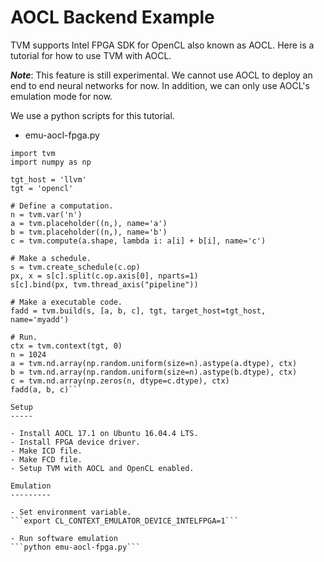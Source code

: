 AOCL Backend Example
====================

TVM supports Intel FPGA SDK for OpenCL also known as AOCL.  Here is a tutorial for how to use TVM with AOCL.

***Note***: This feature is still experimental.  We cannot use AOCL to deploy an end to end neural networks for now.  In addition, we can only use AOCL's emulation mode for now.

We use a python scripts for this tutorial.

- emu-aocl-fpga.py
```# -*- coding: utf-8 -*-
import tvm
import numpy as np

tgt_host = 'llvm'
tgt = 'opencl'

# Define a computation.
n = tvm.var('n')
a = tvm.placeholder((n,), name='a')
b = tvm.placeholder((n,), name='b')
c = tvm.compute(a.shape, lambda i: a[i] + b[i], name='c')

# Make a schedule.
s = tvm.create_schedule(c.op)
px, x = s[c].split(c.op.axis[0], nparts=1)
s[c].bind(px, tvm.thread_axis("pipeline"))

# Make a executable code.
fadd = tvm.build(s, [a, b, c], tgt, target_host=tgt_host, name='myadd')

# Run.
ctx = tvm.context(tgt, 0)
n = 1024
a = tvm.nd.array(np.random.uniform(size=n).astype(a.dtype), ctx)
b = tvm.nd.array(np.random.uniform(size=n).astype(b.dtype), ctx)
c = tvm.nd.array(np.zeros(n, dtype=c.dtype), ctx)
fadd(a, b, c)```

Setup
-----

- Install AOCL 17.1 on Ubuntu 16.04.4 LTS.
- Install FPGA device driver.
- Make ICD file.
- Make FCD file.
- Setup TVM with AOCL and OpenCL enabled.

Emulation
---------

- Set environment variable.
```export CL_CONTEXT_EMULATOR_DEVICE_INTELFPGA=1```

- Run software emulation
```python emu-aocl-fpga.py```
